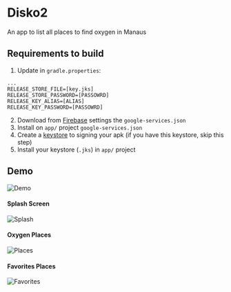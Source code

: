 # Disko2
An app to list all places to find oxygen in Manaus


## Requirements to build

1. Update in ```gradle.properties```:

```
...
RELEASE_STORE_FILE=[key.jks]
RELEASE_STORE_PASSWORD=[PASSOWRD]
RELEASE_KEY_ALIAS=[ALIAS]
RELEASE_KEY_PASSWORD=[PASSOWRD]
```

2. Download from [Firebase](https://firebase.google.com/docs/android/setup?hl=pt-br) settings the ```google-services.json```
3. Install on ```app/``` project  ```google-services.json```
4. Create a [keystore](https://developer.android.com/studio/publish/app-signing) to signing your apk (if you have this keystore, skip this step)
5. Install your keystore (```.jks```) in ```app/``` project 


## Demo

![Demo](https://github.com/thiagomarquesrocha/disko2/blob/main/images/demo.gif)

#### Splash Screen
![Splash](https://github.com/thiagomarquesrocha/disko2/blob/main/images/1_spash_screen.png)

#### Oxygen Places
![Places](https://github.com/thiagomarquesrocha/disko2/blob/main/images/2_places.png)

#### Favorites Places
![Favorites](https://github.com/thiagomarquesrocha/disko2/blob/main/images/3_favorites.png)
